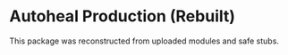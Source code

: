 # Autoheal Production (Rebuilt)

This package was reconstructed from uploaded modules and safe stubs.
